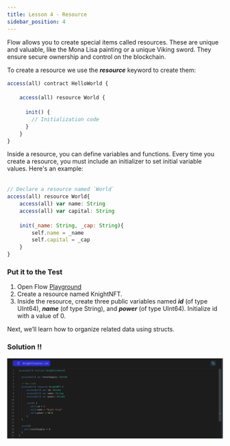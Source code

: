 ```yaml
---
title: Lesson 4 - Resource
sidebar_position: 4
---
```


Flow allows you to create special items called resources. These are unique and valuable, like the Mona Lisa painting or a unique Viking sword. They ensure secure ownership and control on the blockchain.

To create a resource we use the **_resource_** keyword to create them:

```jsx
access(all) contract HelloWorld {

	access(all) resource World {

	  init() {
		// Initialization code
	  }
	}
}

```

Inside a resource, you can define variables and functions. Every time you create a resource, you must include an initializer to set initial variable values. Here's an example:

```jsx

// Declare a resource named `World`
access(all) resource World{
	access(all) var name: String
	access(all) var capital: String

	init(_name: String, _cap: String){
		self.name = _name
		self.capital = _cap
	}
}
```

### Put it to the Test

1. Open Flow [Playground](https://play.flow.com/)
2. Create a resource named KnightNFT.
3. Inside the resource, create three public variables named **_id_** (of type UInt64), **_name_** (of type String), and **_power_** (of type UInt64). Initialize id with a value of 0.

Next, we’ll learn how to organize related data using structs.

### Solution !!

![Alt text](image-2.png)
